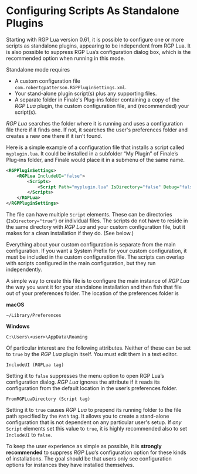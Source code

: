Configuring Scripts As Standalone Plugins
=========================================

Starting with RGP Lua version 0.61, it is possible to configure one or more scripts as
standalone plugins, appearing to be independent from RGP Lua. It is also possible to
suppress RGP Lua’s configuration dialog box, which is the recommended option when running
in this mode.

Standalone mode requires

- A custom configuration file `com.robertgpatterson.RGPPluginSettings.xml`.
- Your stand-alone plugin script(s) plus any supporting files.
- A separate folder in Finale's Plug-ins folder containing a copy of the _RGP Lua_ plugin, the custom configuration file, and (recommended) your script(s).

_RGP Lua_ searches the folder where it is running and uses a configuration file there if it finds one. If not, it searches the user's preferences folder and creates a new one there if it isn't found.

Here is a simple example of a configuration file that installs a script called `myplugin.lua`. It could be installed in a subfolder “My Plugin” of Finale’s Plug-ins folder, and Finale would place it in a submenu of the same name.

```xml
<RGPPluginSettings>
    <RGPLua IncludeUI="false">
        <Scripts>
            <Script Path="myplugin.lua" IsDirectory="false" Debug="false" UseString="false" FromRGPLuaDirectory="true"/>
        </Scripts>
    </RGPLua>
</RGPPluginSettings>
```
The file can have multiple `Script` elements. These can be directories (`IsDirectory="true"`) or individual files. The scripts do not have to reside in the same directory with _RGP Lua_ and your custom configuration file, but it makes for a clean installation if they do. (See below.)

Everything about your custom configuration is separate from the main configuration. If you want a System Prefix for your custom configuration, it must be included in the custom configuration file. The scripts can overlap with scripts configured in the main configuration, but they run independently.

A simple way to create this file is to configure the main instance of _RGP Lua_ the way you want it for your standalone installation and then fish that file out of your preferences folder. The location of the preferences folder is

**macOS**

```
~/Library/Preferences
```

**Windows**

```
C:\Users\<user>\AppData\Roaming
```

Of particular interest are the following attributes. Neither of these can be set to `true` by the _RGP Lua_ plugin itself. You must edit them in a text editor.

```
IncludeUI (RGPLua tag)
```
 Setting it to `false` suppresses the menu option to open RGP Lua’s configuration dialog. _RGP Lua_ ignores the attribute if it reads its configuration from the default location in the user’s preferences folder.

```
FromRGPLuaDirectory (Script tag)
```
Setting it to `true` causes _RGP Lua_ to prepend its running folder to the file path specified by the `Path` tag. It allows you to create a stand-alone configuration that is not dependent on any particular user's setup. If *any* `Script` elements set this value to `true`, it is highly recommended also to set `IncludeUI` to `false`.

To keep the user experience as simple as possible, it is **strongly recommended** to suppress _RGP Lua’s_  configuration option for these kinds of installations. The goal should be that users only see configuration options for instances they have installed themselves.
